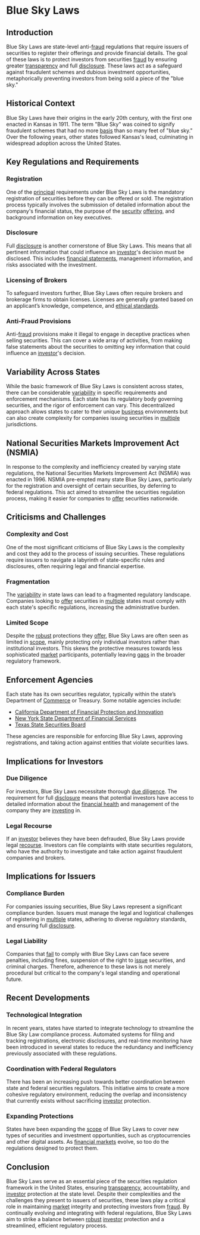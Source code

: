 # Blue Sky Laws

## Introduction
Blue Sky Laws are state-level anti-[fraud](../f/fraud.md) regulations that require issuers of securities to register their offerings and provide financial details. The goal of these laws is to protect investors from securities [fraud](../f/fraud.md) by ensuring greater [transparency](../t/transparency.md) and full [disclosure](../d/disclosure.md). These laws act as a safeguard against fraudulent schemes and dubious investment opportunities, metaphorically preventing investors from being sold a piece of the "blue sky."

## Historical Context
Blue Sky Laws have their origins in the early 20th century, with the first one enacted in Kansas in 1911. The term "Blue Sky" was coined to signify fraudulent schemes that had no more [basis](../b/basis.md) than so many feet of "blue sky." Over the following years, other states followed Kansas's lead, culminating in widespread adoption across the United States.

## Key Regulations and Requirements
### Registration
One of the [principal](../p/principal.md) requirements under Blue Sky Laws is the mandatory registration of securities before they can be offered or sold. The registration process typically involves the submission of detailed information about the company's financial status, the purpose of the [security](../s/security.md) [offering](../o/offering.md), and background information on key executives.

### Disclosure
Full [disclosure](../d/disclosure.md) is another cornerstone of Blue Sky Laws. This means that all pertinent information that could influence an [investor](../i/investor.md)'s decision must be disclosed. This includes [financial statements](../f/financial_statements.md), management information, and risks associated with the investment.

### Licensing of Brokers
To safeguard investors further, Blue Sky Laws often require brokers and brokerage firms to obtain licenses. Licenses are generally granted based on an applicant’s knowledge, competence, and [ethical standards](../e/ethical_standards_in_trading.md).

### Anti-Fraud Provisions
Anti-[fraud](../f/fraud.md) provisions make it illegal to engage in deceptive practices when selling securities. This can cover a wide array of activities, from making false statements about the securities to omitting key information that could influence an [investor](../i/investor.md)'s decision.

## Variability Across States
While the basic framework of Blue Sky Laws is consistent across states, there can be considerable [variability](../v/variability.md) in specific requirements and enforcement mechanisms. Each state has its regulatory body governing securities, and the rigor of enforcement can vary. This decentralized approach allows states to cater to their unique [business](../b/business.md) environments but can also create complexity for companies issuing securities in [multiple](../m/multiple.md) jurisdictions.

## National Securities Markets Improvement Act (NSMIA)
In response to the complexity and inefficiency created by varying state regulations, the National Securities Markets Improvement Act (NSMIA) was enacted in 1996. NSMIA pre-empted many state Blue Sky Laws, particularly for the registration and oversight of certain securities, by deferring to federal regulations. This act aimed to streamline the securities regulation process, making it easier for companies to [offer](../o/offer.md) securities nationwide.

## Criticisms and Challenges
### Complexity and Cost
One of the most significant criticisms of Blue Sky Laws is the complexity and cost they add to the process of issuing securities. These regulations require issuers to navigate a labyrinth of state-specific rules and disclosures, often requiring legal and financial expertise.

### Fragmentation
The [variability](../v/variability.md) in state laws can lead to a fragmented regulatory landscape. Companies looking to [offer](../o/offer.md) securities in [multiple](../m/multiple.md) states must comply with each state's specific regulations, increasing the administrative burden.

### Limited Scope
Despite the [robust](../r/robust.md) protections they [offer](../o/offer.md), Blue Sky Laws are often seen as limited in [scope](../s/scope.md), mainly protecting only individual investors rather than institutional investors. This skews the protective measures towards less sophisticated [market](../m/market.md) participants, potentially leaving [gaps](../g/gap.md) in the broader regulatory framework.

## Enforcement Agencies
Each state has its own securities regulator, typically within the state’s Department of [Commerce](../c/commerce.md) or Treasury. Some notable agencies include:

- [California Department of Financial Protection and Innovation](https://dfpi.ca.gov/)
- [New York State Department of Financial Services](https://www.dfs.ny.gov/)
- [Texas State Securities Board](https://www.ssb.texas.gov/)
  
These agencies are responsible for enforcing Blue Sky Laws, approving registrations, and taking action against entities that violate securities laws.

## Implications for Investors
### Due Diligence
For investors, Blue Sky Laws necessitate thorough [due diligence](../d/due_diligence.md). The requirement for full [disclosure](../d/disclosure.md) means that potential investors have access to detailed information about the [financial health](../f/financial_health.md) and management of the company they are [investing](../i/investing.md) in.

### Legal Recourse
If an [investor](../i/investor.md) believes they have been defrauded, Blue Sky Laws provide legal [recourse](../r/recourse.md). Investors can file complaints with state securities regulators, who have the authority to investigate and take action against fraudulent companies and brokers.

## Implications for Issuers
### Compliance Burden
For companies issuing securities, Blue Sky Laws represent a significant compliance burden. Issuers must manage the legal and logistical challenges of registering in [multiple](../m/multiple.md) states, adhering to diverse regulatory standards, and ensuring full [disclosure](../d/disclosure.md).

### Legal Liability
Companies that [fail](../f/fail.md) to comply with Blue Sky Laws can face severe penalties, including fines, suspension of the right to [issue](../i/issue.md) securities, and criminal charges. Therefore, adherence to these laws is not merely procedural but critical to the company's legal standing and operational future.

## Recent Developments
### Technological Integration
In recent years, states have started to integrate technology to streamline the Blue Sky Law compliance process. Automated systems for filing and tracking registrations, electronic disclosures, and real-time monitoring have been introduced in several states to reduce the redundancy and inefficiency previously associated with these regulations.

### Coordination with Federal Regulators
There has been an increasing push towards better coordination between state and federal securities regulators. This initiative aims to create a more cohesive regulatory environment, reducing the overlap and inconsistency that currently exists without sacrificing [investor](../i/investor.md) protection.

### Expanding Protections
States have been expanding the [scope](../s/scope.md) of Blue Sky Laws to cover new types of securities and investment opportunities, such as cryptocurrencies and other digital assets. As [financial markets](../f/financial_market.md) evolve, so too do the regulations designed to protect them.

## Conclusion
Blue Sky Laws serve as an essential piece of the securities regulation framework in the United States, ensuring [transparency](../t/transparency.md), accountability, and [investor](../i/investor.md) protection at the state level. Despite their complexities and the challenges they present to issuers of securities, these laws play a critical role in maintaining [market](../m/market.md) integrity and protecting investors from [fraud](../f/fraud.md). By continually evolving and integrating with federal regulations, Blue Sky Laws aim to strike a balance between [robust](../r/robust.md) [investor](../i/investor.md) protection and a streamlined, efficient regulatory process.